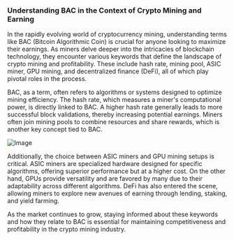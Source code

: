 ### Understanding BAC in the Context of Crypto Mining and Earning

In the rapidly evolving world of cryptocurrency mining, understanding terms like BAC (Bitcoin Algorithmic Coin) is crucial for anyone looking to maximize their earnings. As miners delve deeper into the intricacies of blockchain technology, they encounter various keywords that define the landscape of crypto mining and profitability. These include hash rate, mining pool, ASIC miner, GPU mining, and decentralized finance (DeFi), all of which play pivotal roles in the process.

BAC, as a term, often refers to algorithms or systems designed to optimize mining efficiency. The hash rate, which measures a miner's computational power, is directly linked to BAC. A higher hash rate generally leads to more successful block validations, thereby increasing potential earnings. Miners often join mining pools to combine resources and share rewards, which is another key concept tied to BAC. 

![Image](https://github.com/user-attachments/assets/b8266eee-691e-4ee1-99ef-bfa10d234fd4)

Additionally, the choice between ASIC miners and GPU mining setups is critical. ASIC miners are specialized hardware designed for specific algorithms, offering superior performance but at a higher cost. On the other hand, GPUs provide versatility and are favored by many due to their adaptability across different algorithms. DeFi has also entered the scene, allowing miners to explore new avenues of earning through lending, staking, and yield farming.

As the market continues to grow, staying informed about these keywords and how they relate to BAC is essential for maintaining competitiveness and profitability in the crypto mining industry.